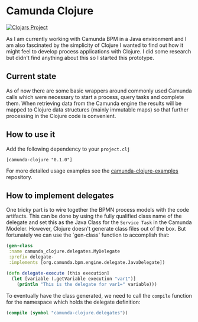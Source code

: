 # Camunda Clojure

[![Clojars Project](https://img.shields.io/clojars/v/camunda-clojure.svg)](https://clojars.org/camunda-clojure)

As I am currently working with Camunda BPM in a Java environment and I am also fascinated by the simplicity of 
Clojure I wanted to find out how it might feel to develop process applications with Clojure. I did some research
but didn't find anything about this so I started this prototype.

## Current state
As of now there are some basic wrappers around commonly used Camunda calls which were necessary to start a process,
query tasks and complete them. When retrieving data from the Camunda engine the results will be mapped to Clojure data
structures (mainly immutable maps) so that further processing in the Clojure code is convenient.

## How to use it
Add the following dependency to your `project.clj`

```
[camunda-clojure "0.1.0"]
```

For more detailed usage examples see the [camunda-clojure-examples](https://github.com/tobiasbehr/camunda-clojure-examples) repository.

## How to implement delegates
One tricky part is to wire together the BPMN process models with the code artifacts. This can be done by using the fully
qualified class name of the delegate and set this as the Java Class for the `Service Task` in the Camunda Modeler. However,
Clojure doesn't generate class files out of the box. But fortunately we can use the `gen-class' function to accomplish that:

```clojure
(gen-class
 :name camunda_clojure.delegates.MyDelegate
 :prefix delegate-
 :implements [org.camunda.bpm.engine.delegate.JavaDelegate])

(defn delegate-execute [this execution]
  (let [variable (.getVariable execution "var1")]
    (println "This is the delegate for var1=" variable)))
```

To eventually have the class generated, we need to call the `compile` function for the namespace which holds the delegate 
definition:

```clojure
(compile (symbol "camunda-clojure.delegates"))
```
